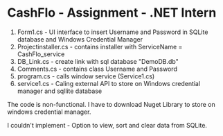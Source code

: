 # CashFlo - Assignment - .NET Intern

1. Form1.cs - UI interface to insert Username and Password in SQLite database and Windows Credential Manager
2. Projectinstaller.cs - contains installer with ServiceName = CashFlo_service
3. DB_Link.cs - create link with sql database "DemoDB.db"
4. Comments.cs - contains class Username and Password
5. program.cs - calls window service (Service1.cs)
6. service1.cs - Caling external API to store on Windows credential manager and sqllite database

The code is non-functional. I have to download Nuget Library to store on windows credential manager.

I couldn't implement - Option to view, sort and clear data from SQLite.

